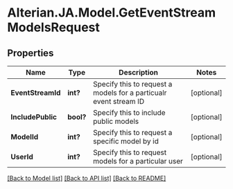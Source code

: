 # Alterian.JA.Model.GetEventStreamModelsRequest

## Properties

Name | Type | Description | Notes
------------ | ------------- | ------------- | -------------
**EventStreamId** | **int?** | Specify this to request a models for a particualr event stream ID | [optional] 
**IncludePublic** | **bool?** | Specify this to include public models | [optional] 
**ModelId** | **int?** | Specify this to request a specific model by id | [optional] 
**UserId** | **int?** | Specify this to request models for a particular user | [optional] 

[[Back to Model list]](../README.md#documentation-for-models) [[Back to API list]](../README.md#documentation-for-api-endpoints) [[Back to README]](../README.md)

